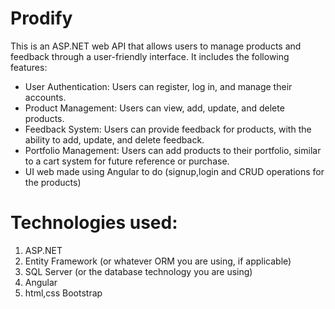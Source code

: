 # Prodify
This is an ASP.NET web API that allows users to manage products and feedback through a user-friendly interface. It includes the following features:

- User Authentication: Users can register, log in, and manage their accounts.
- Product Management: Users can view, add, update, and delete products.
- Feedback System: Users can provide feedback for products, with the ability to add, update, and delete feedback.
- Portfolio Management: Users can add products to their portfolio, similar to a cart system for future reference or purchase.
- UI web made using Angular to do (signup,login and CRUD operations for the products)
# Technologies used:

1. ASP.NET
2. Entity Framework (or whatever ORM you are using, if applicable)
3. SQL Server (or the database technology you are using)
4. Angular
5. html,css Bootstrap
